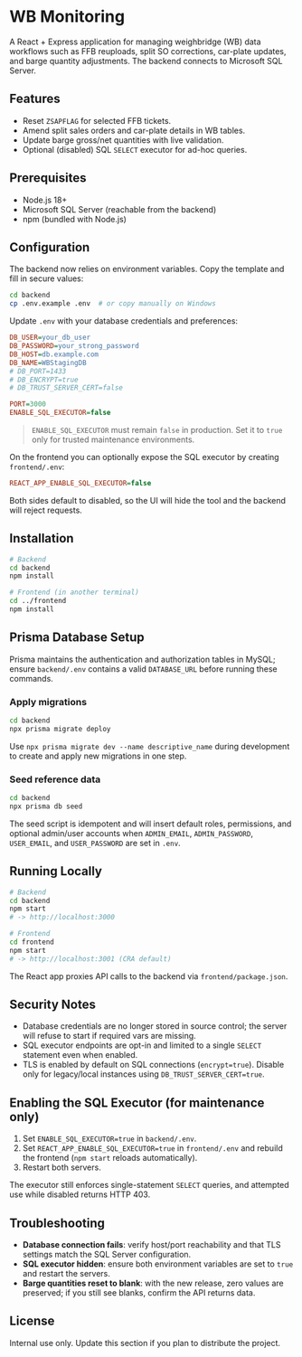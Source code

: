 # WB Monitoring

A React + Express application for managing weighbridge (WB) data workflows such as FFB reuploads, split SO corrections, car-plate updates, and barge quantity adjustments. The backend connects to Microsoft SQL Server.

## Features

- Reset `ZSAPFLAG` for selected FFB tickets.
- Amend split sales orders and car-plate details in WB tables.
- Update barge gross/net quantities with live validation.
- Optional (disabled) SQL `SELECT` executor for ad-hoc queries.

## Prerequisites

- Node.js 18+
- Microsoft SQL Server (reachable from the backend)
- npm (bundled with Node.js)

## Configuration

The backend now relies on environment variables. Copy the template and fill in secure values:

```bash
cd backend
cp .env.example .env  # or copy manually on Windows
```

Update `.env` with your database credentials and preferences:

```ini
DB_USER=your_db_user
DB_PASSWORD=your_strong_password
DB_HOST=db.example.com
DB_NAME=WBStagingDB
# DB_PORT=1433
# DB_ENCRYPT=true
# DB_TRUST_SERVER_CERT=false

PORT=3000
ENABLE_SQL_EXECUTOR=false
```

> `ENABLE_SQL_EXECUTOR` must remain `false` in production. Set it to `true` only for trusted maintenance environments.

On the frontend you can optionally expose the SQL executor by creating `frontend/.env`:

```ini
REACT_APP_ENABLE_SQL_EXECUTOR=false
```

Both sides default to disabled, so the UI will hide the tool and the backend will reject requests.

## Installation

```bash
# Backend
cd backend
npm install

# Frontend (in another terminal)
cd ../frontend
npm install
```

## Prisma Database Setup

Prisma maintains the authentication and authorization tables in MySQL; ensure `backend/.env` contains a valid `DATABASE_URL` before running these commands.

### Apply migrations

```bash
cd backend
npx prisma migrate deploy
```

Use `npx prisma migrate dev --name descriptive_name` during development to create and apply new migrations in one step.

### Seed reference data

```bash
cd backend
npx prisma db seed
```

The seed script is idempotent and will insert default roles, permissions, and optional admin/user accounts when `ADMIN_EMAIL`, `ADMIN_PASSWORD`, `USER_EMAIL`, and `USER_PASSWORD` are set in `.env`.

## Running Locally

```bash
# Backend
cd backend
npm start
# -> http://localhost:3000

# Frontend
cd frontend
npm start
# -> http://localhost:3001 (CRA default)
```

The React app proxies API calls to the backend via `frontend/package.json`.

## Security Notes

- Database credentials are no longer stored in source control; the server will refuse to start if required vars are missing.
- SQL executor endpoints are opt-in and limited to a single `SELECT` statement even when enabled.
- TLS is enabled by default on SQL connections (`encrypt=true`). Disable only for legacy/local instances using `DB_TRUST_SERVER_CERT=true`.

## Enabling the SQL Executor (for maintenance only)

1. Set `ENABLE_SQL_EXECUTOR=true` in `backend/.env`.
2. Set `REACT_APP_ENABLE_SQL_EXECUTOR=true` in `frontend/.env` and rebuild the frontend (`npm start` reloads automatically).
3. Restart both servers.

The executor still enforces single-statement `SELECT` queries, and attempted use while disabled returns HTTP 403.

## Troubleshooting

- **Database connection fails**: verify host/port reachability and that TLS settings match the SQL Server configuration.
- **SQL executor hidden**: ensure both environment variables are set to `true` and restart the servers.
- **Barge quantities reset to blank**: with the new release, zero values are preserved; if you still see blanks, confirm the API returns data.

## License

Internal use only. Update this section if you plan to distribute the project.


